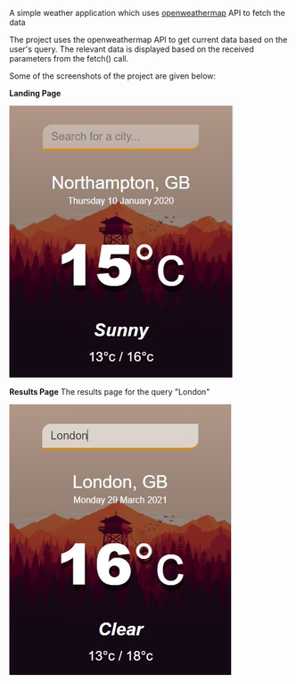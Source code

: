 A simple weather application which uses [openweathermap](https://openweathermap.org/) API to fetch the data

The project uses the openweathermap API to get current data based on the user's query. The relevant data is displayed based on the received parameters from the fetch() call.

Some of the screenshots of the project are given below:

**Landing Page**

![LandingPage](https://github.com/pujansoni/JavaScript/blob/main/weatherappjs/img/Landing_Page.JPG)

**Results Page**
The results page for the query "London"

![ResultPage](https://github.com/pujansoni/JavaScript/blob/main/weatherappjs/img/London_query_page.JPG)
